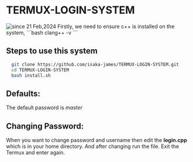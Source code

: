 # TERMUX-LOGIN-SYSTEM
<img src="https://komarev.com/ghpvc/?username=termux-login&label=termux-login-sys&color=0e75b6&style=flat" alt="since 21 Feb,2024" />
Firstly, we need to ensure c++ is installed on the system,
```bash
   clang++ -v
```

## Steps to use this system
```bash
  git clone https://github.com/isaka-james/TERMUX-LOGIN-SYSTEM.git
  cd TERMUX-LOGIN-SYSTEM
  bash install.sh
```

## Defaults:
The default password is *master*

## Changing Password:
When you want to change password and username then edit the **login.cpp** which is in your home directory. And after changing run the file. Exit the Termux and enter again.
